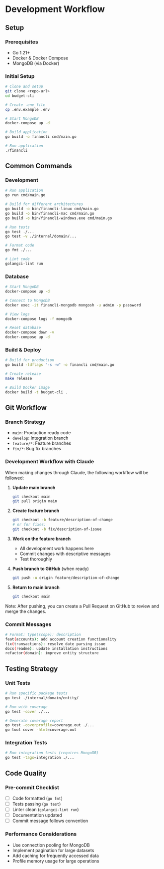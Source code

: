 # Development Workflow

## Setup

### Prerequisites
- Go 1.21+
- Docker & Docker Compose
- MongoDB (via Docker)

### Initial Setup
```bash
# Clone and setup
git clone <repo-url>
cd budget-cli

# Create .env file
cp .env.example .env

# Start MongoDB
docker-compose up -d

# Build application
go build -o financli cmd/main.go

# Run application
./financli
```

## Common Commands

### Development
```bash
# Run application
go run cmd/main.go

# Build for different architectures
go build -o bin/financli-linux cmd/main.go
go build -o bin/financli-mac cmd/main.go
go build -o bin/financli-windows.exe cmd/main.go

# Run tests
go test ./...
go test -v ./internal/domain/...

# Format code
go fmt ./...

# Lint code
golangci-lint run
```

### Database
```bash
# Start MongoDB
docker-compose up -d

# Connect to MongoDB
docker exec -it financli-mongodb mongosh -u admin -p password

# View logs
docker-compose logs -f mongodb

# Reset database
docker-compose down -v
docker-compose up -d
```

### Build & Deploy
```bash
# Build for production
go build -ldflags "-s -w" -o financli cmd/main.go

# Create release
make release

# Build Docker image
docker build -t budget-cli .
```

## Git Workflow

### Branch Strategy
- `main`: Production ready code
- `develop`: Integration branch
- `feature/*`: Feature branches
- `fix/*`: Bug fix branches

### Development Workflow with Claude
When making changes through Claude, the following workflow will be followed:

1. **Update main branch**
   ```bash
   git checkout main
   git pull origin main
   ```

2. **Create feature branch**
   ```bash
   git checkout -b feature/description-of-change
   # or for fixes:
   git checkout -b fix/description-of-issue
   ```

3. **Work on the feature branch**
   - All development work happens here
   - Commit changes with descriptive messages
   - Test thoroughly

4. **Push branch to GitHub** (when ready)
   ```bash
   git push -u origin feature/description-of-change
   ```

5. **Return to main branch**
   ```bash
   git checkout main
   ```

Note: After pushing, you can create a Pull Request on GitHub to review and merge the changes.

### Commit Messages
```bash
# Format: type(scope): description
feat(accounts): add account creation functionality
fix(transactions): resolve date parsing issue
docs(readme): update installation instructions
refactor(domain): improve entity structure
```

## Testing Strategy

### Unit Tests
```bash
# Run specific package tests
go test ./internal/domain/entity/

# Run with coverage
go test -cover ./...

# Generate coverage report
go test -coverprofile=coverage.out ./...
go tool cover -html=coverage.out
```

### Integration Tests
```bash
# Run integration tests (requires MongoDB)
go test -tags=integration ./...
```

## Code Quality

### Pre-commit Checklist
- [ ] Code formatted (`go fmt`)
- [ ] Tests passing (`go test`)
- [ ] Linter clean (`golangci-lint run`)
- [ ] Documentation updated
- [ ] Commit message follows convention

### Performance Considerations
- Use connection pooling for MongoDB
- Implement pagination for large datasets
- Add caching for frequently accessed data
- Profile memory usage for large operations
